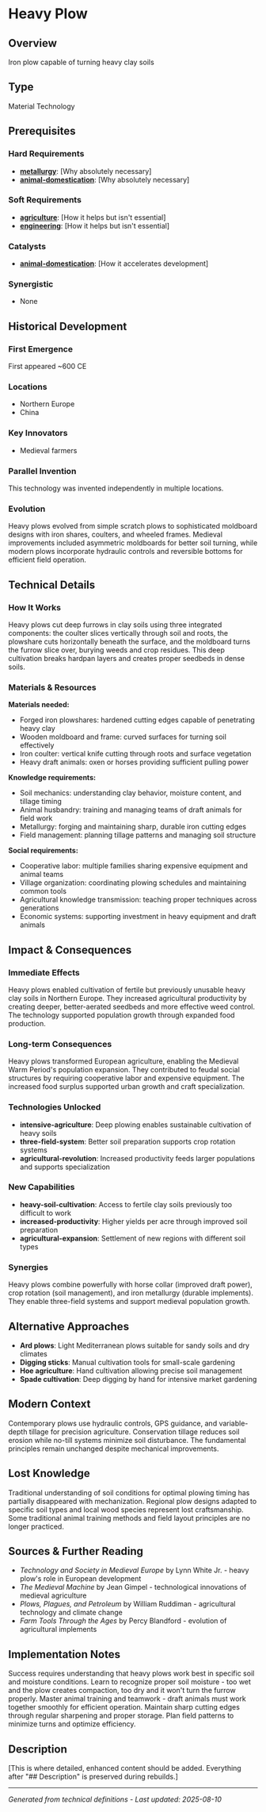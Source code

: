# Heavy Plow

## Overview
Iron plow capable of turning heavy clay soils

## Type
Material Technology

## Prerequisites

### Hard Requirements
- **[metallurgy](../metallurgy/README.md)**: [Why absolutely necessary]
- **[animal-domestication](../animal-domestication/README.md)**: [Why absolutely necessary]

### Soft Requirements
- **[agriculture](../agriculture/README.md)**: [How it helps but isn't essential]
- **[engineering](../engineering/README.md)**: [How it helps but isn't essential]

### Catalysts
- **[animal-domestication](../animal-domestication/README.md)**: [How it accelerates development]

### Synergistic
- None

## Historical Development

### First Emergence
First appeared ~600 CE

### Locations
- Northern Europe
- China

### Key Innovators
- Medieval farmers

### Parallel Invention
This technology was invented independently in multiple locations.

### Evolution
Heavy plows evolved from simple scratch plows to sophisticated moldboard designs with iron shares, coulters, and wheeled frames. Medieval improvements included asymmetric moldboards for better soil turning, while modern plows incorporate hydraulic controls and reversible bottoms for efficient field operation.

## Technical Details

### How It Works
Heavy plows cut deep furrows in clay soils using three integrated components: the coulter slices vertically through soil and roots, the plowshare cuts horizontally beneath the surface, and the moldboard turns the furrow slice over, burying weeds and crop residues. This deep cultivation breaks hardpan layers and creates proper seedbeds in dense soils.

### Materials & Resources
**Materials needed:**
- Forged iron plowshares: hardened cutting edges capable of penetrating heavy clay
- Wooden moldboard and frame: curved surfaces for turning soil effectively
- Iron coulter: vertical knife cutting through roots and surface vegetation
- Heavy draft animals: oxen or horses providing sufficient pulling power

**Knowledge requirements:**
- Soil mechanics: understanding clay behavior, moisture content, and tillage timing
- Animal husbandry: training and managing teams of draft animals for field work
- Metallurgy: forging and maintaining sharp, durable iron cutting edges
- Field management: planning tillage patterns and managing soil structure

**Social requirements:**
- Cooperative labor: multiple families sharing expensive equipment and animal teams
- Village organization: coordinating plowing schedules and maintaining common tools
- Agricultural knowledge transmission: teaching proper techniques across generations
- Economic systems: supporting investment in heavy equipment and draft animals

## Impact & Consequences

### Immediate Effects
Heavy plows enabled cultivation of fertile but previously unusable heavy clay soils in Northern Europe. They increased agricultural productivity by creating deeper, better-aerated seedbeds and more effective weed control. The technology supported population growth through expanded food production.

### Long-term Consequences
Heavy plows transformed European agriculture, enabling the Medieval Warm Period's population expansion. They contributed to feudal social structures by requiring cooperative labor and expensive equipment. The increased food surplus supported urban growth and craft specialization.

### Technologies Unlocked
- **intensive-agriculture**: Deep plowing enables sustainable cultivation of heavy soils
- **three-field-system**: Better soil preparation supports crop rotation systems
- **agricultural-revolution**: Increased productivity feeds larger populations and supports specialization

### New Capabilities
- **heavy-soil-cultivation**: Access to fertile clay soils previously too difficult to work
- **increased-productivity**: Higher yields per acre through improved soil preparation
- **agricultural-expansion**: Settlement of new regions with different soil types

### Synergies
Heavy plows combine powerfully with horse collar (improved draft power), crop rotation (soil management), and iron metallurgy (durable implements). They enable three-field systems and support medieval population growth.

## Alternative Approaches
- **Ard plows**: Light Mediterranean plows suitable for sandy soils and dry climates
- **Digging sticks**: Manual cultivation tools for small-scale gardening
- **Hoe agriculture**: Hand cultivation allowing precise soil management
- **Spade cultivation**: Deep digging by hand for intensive market gardening

## Modern Context
Contemporary plows use hydraulic controls, GPS guidance, and variable-depth tillage for precision agriculture. Conservation tillage reduces soil erosion while no-till systems minimize soil disturbance. The fundamental principles remain unchanged despite mechanical improvements.

## Lost Knowledge
Traditional understanding of soil conditions for optimal plowing timing has partially disappeared with mechanization. Regional plow designs adapted to specific soil types and local wood species represent lost craftsmanship. Some traditional animal training methods and field layout principles are no longer practiced.

## Sources & Further Reading
- *Technology and Society in Medieval Europe* by Lynn White Jr. - heavy plow's role in European development
- *The Medieval Machine* by Jean Gimpel - technological innovations of medieval agriculture
- *Plows, Plagues, and Petroleum* by William Ruddiman - agricultural technology and climate change
- *Farm Tools Through the Ages* by Percy Blandford - evolution of agricultural implements

## Implementation Notes
Success requires understanding that heavy plows work best in specific soil and moisture conditions. Learn to recognize proper soil moisture - too wet and the plow creates compaction, too dry and it won't turn the furrow properly. Master animal training and teamwork - draft animals must work together smoothly for efficient operation. Maintain sharp cutting edges through regular sharpening and proper storage. Plan field patterns to minimize turns and optimize efficiency.

## Description










[This is where detailed, enhanced content should be added. Everything after "## Description" is preserved during rebuilds.]

---
*Generated from technical definitions - Last updated: 2025-08-10*
